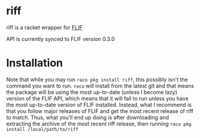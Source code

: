 riff
====

riff is a racket wrapper for [FLIF](https://github.com/FLIF-hub/FLIF)

API is currently synced to FLIF version 0.3.0

Installation
============
Note that while you may run `raco pkg install riff`, this possibly isn't the
command you want to run. `raco` will install from the latest git and that means
the package will be using the most up-to-date (unless I become lazy) version
of the FLIF API, which means that it will fail to run unless you have the most
up-to-date version of FLIF installed. Instead, what I recommend is that you
follow major releases of FLIF and get the most recent release of riff to match.
Thus, what you'll end up doing is after downloading and extracting the archive
of the most recent riff release, then running `raco pkg install
/local/path/to/riff`

